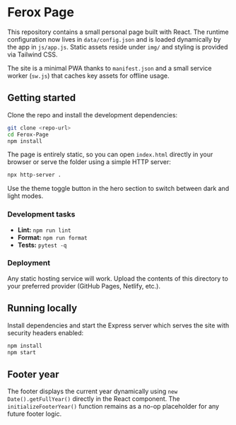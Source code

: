 # Ferox Page

This repository contains a small personal page built with React. The runtime configuration now lives in `data/config.json` and is loaded dynamically by the app in `js/app.js`. Static assets reside under `img/` and styling is provided via Tailwind CSS.

The site is a minimal PWA thanks to `manifest.json` and a small service worker (`sw.js`) that caches key assets for offline usage.

## Getting started

Clone the repo and install the development dependencies:

```bash
git clone <repo-url>
cd Ferox-Page
npm install
```

The page is entirely static, so you can open `index.html` directly in your browser or serve the folder using a simple HTTP server:

```bash
npx http-server .
```

Use the theme toggle button in the hero section to switch between dark and light modes.

### Development tasks

- **Lint:** `npm run lint`
- **Format:** `npm run format`
- **Tests:** `pytest -q`

### Deployment

Any static hosting service will work. Upload the contents of this directory to your preferred provider (GitHub Pages, Netlify, etc.).

## Running locally

Install dependencies and start the Express server which serves the site with security headers enabled:

```bash
npm install
npm start
```

## Footer year

The footer displays the current year dynamically using `new Date().getFullYear()` directly in the React component. The `initializeFooterYear()` function remains as a no-op placeholder for any future footer logic.
